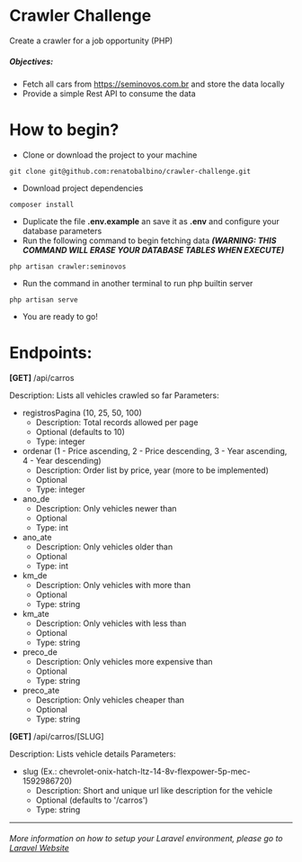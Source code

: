 # Crawler Challenge

Create a crawler for a job opportunity (PHP)

##### Objectives:
  - Fetch all cars from https://seminovos.com.br and store the data locally
  - Provide a simple Rest API to consume the data

# How to begin?

  - Clone or download the project to your machine
  
  ```git clone git@github.com:renatobalbino/crawler-challenge.git```
  - Download project dependencies
  
  ```composer install```
  - Duplicate the file **.env.example** an save it as **.env** and configure your database parameters
  - Run the following command to begin fetching data ***(WARNING: THIS COMMAND WILL ERASE YOUR DATABASE TABLES WHEN EXECUTE)***
  
  ```php artisan crawler:seminovos```
  - Run the command in another terminal to run php builtin server
  
  ```php artisan serve```
  - You are ready to go!

# Endpoints:
**[GET]** /api/carros 

Description: Lists all vehicles crawled so far
Parameters:
  - registrosPagina (10, 25, 50, 100)
    - Description: Total records allowed per page
    - Optional (defaults to 10)
    - Type: integer
  - ordenar (1 - Price ascending, 2 - Price descending, 3 - Year ascending, 4 - Year descending)
    - Description: Order list by price, year (more to be implemented)
    - Optional
    - Type: integer
  - ano_de
    - Description: Only vehicles newer than
    - Optional
    - Type: int
  - ano_ate
    - Description: Only vehicles older than
    - Optional
    - Type: int
  - km_de
    - Description: Only vehicles with more than
    - Optional
    - Type: string
  - km_ate
    - Description: Only vehicles with less than
    - Optional
    - Type: string
  - preco_de
    - Description: Only vehicles more expensive than
    - Optional
    - Type: string
  - preco_ate
    - Description: Only vehicles cheaper than
    - Optional
    - Type: string

**[GET]** /api/carros/[SLUG]

Description: Lists vehicle details
Parameters:
  - slug (Ex.: chevrolet-onix-hatch-ltz-14-8v-flexpower-5p-mec-1592986720)
    - Description: Short and unique url like description for the vehicle
    - Optional (defaults to '/carros')
    - Type: string

---

###### More information on how to setup your Laravel environment, please go to [Laravel Website](https://laravel.com/docs/7.x)
